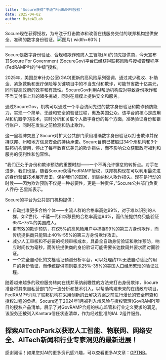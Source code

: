 ```yaml
---
title: 'Socure获得“中级”FedRAMP®授权'
date: 2025-04-02
author: ByteAILab
---
```


Socure现在获得授权，为专注于打击欺诈和改善在线服务交付的联邦机构提供安全、准确的数字身份验证。![图片](https://ai-techpark.com/wp-content/uploads/Socure-Earns.jpg){ width=60% }

---
Socure是数字身份验证、合规和欺诈预防人工智能(AI)的领先提供商，今天宣布其Socure For Government (SocureGov)平台已经获得联邦风险与授权管理程序(FedRAMP®)的“中级”授权。

2025年，美国总审计办公室(GAO)更新的高风险系列强调，通过减少税收、补助金、紧急救助和医疗保险等关键项目中的不当支付和欺诈，可能节省数十亿美元，同时提高政府的效率和有效性。SocureGov利用AI帮助机构应对导致身份欺诈和不当支付率上升的诸多挑战，同时在规模上提供安全和服务。

通过SocureGov，机构可以通过一个平台访问先进的数字身份验证和欺诈预防能力，实现一个简单、无缝和安全的验证过程，惠及美国公众。该平台的核心是应用AI和机器学习技术，实时分析和关联个人数字身份的每个方面，准确验证身份和银行账户，同时在发生之前检测和防止欺诈。

这一里程碑突显了Socure对扩大公共部门采用准确数字身份验证以打击欺诈并保持联邦、州和地方信息安全的持续承诺。Socure目前已被超过34个州机构和3个联邦机构使用，停止了每年数百亿美元的欺诈损失，而不影响公众获取政府福利和服务的便利性和包容性。

“我们正处于身份和欺诈预防的重要时刻——一个不再允许懈怠的转折点。对手在进步，我们也是。随着Socure获得FedRAMP授权，联邦机构现在可以利用最先进的身份验证技术展开反击，保护我们的国家，消除纳税人欺诈损失。现在是行动的时候——因为欺诈预防不仅是一种必要性，更是一种责任，”Socure公共部门负责人乔丹·巴里斯表示。

Socure的平台为公共部门机构提供：

- 自动批准更多合格个体——主流人群的合格率高达99%，对于难以识别的人群，如Z世代、千禧一代和新移民的合格率高达94%，而传统提供商只能验证65%-75%的美国成人。
- 更有效的欺诈预防，在仅5%的高风险用户中捕捉99%的第三方身份欺诈，而传统提供商只能阻止40%-55%的第三方身份欺诈攻击。
- 减少人工审核和不必要的视频审核成本，具备全自动身份验证和欺诈预防，响应时间仅为毫秒，而传统提供商的身份验证可能需要长达数周并要求面对面验证。
- 一个完全自动化的文档验证预测分析平台，可以处理约1%无法自动验证的用户的身份验证，而传统提供商则要求25%-35%的美国人口经历繁琐的验证过程。

随着越来越多的政府服务转向在线并采纳前瞻性的方法来打击身份欺诈，Socure准备将其来自私营部门的一流分析和技术引入，以帮助构建未来的在线政府项目。FedRAMP®消除了联邦机构在采用创新的云解决方案之前进行漫长的安全审查和授权过程的负担。Socure还于2024年1月被列入州风险与授权管理(GovRAMP)项目的授权产品清单，展示了对GovRAMP合规的核心监管和行业定义要求的满足。该服务还被列入Kantara信任状态清单，作为经过批准的IAL 2组件服务。

探索AITechPark以获取人工智能、物联网、网络安全、AITech新闻和行业专家洞见的最新进展！
---
感谢阅读！如果您对AI的更多资讯感兴趣，可以查看更多AI文章：[GPTNB](https://gptnb.com)。